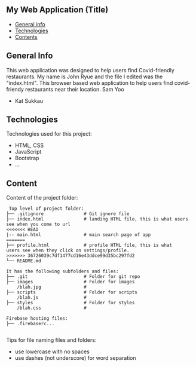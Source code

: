 ## My Web Application (Title)

* [General info](#general-info)
* [Technologies](#technologies)
* [Contents](#content)

## General Info
This web application was designed to help users find Covid-friendly restaurants. My name is John Ryue and the file I edited was the "index.html".
This browser based web application to help users find covid-friendy restaurants near their location. 
Sam Yoo
	
* Kat Sukkau

## Technologies
Technologies used for this project:
* HTML, CSS
* JavaScript
* Bootstrap 
* ...
	
## Content
Content of the project folder:

```
 Top level of project folder: 
├── .gitignore               # Git ignore file
├── index.html               # landing HTML file, this is what users see when you come to url
<<<<<<< HEAD
|-- main.html                # main search page of app 
=======
├── profile.html             # profile HTML file, this is what
users see when they click on settings/profile.
>>>>>>> 36726039c7df1477cd16e43ddce99d35bc297fd2
└── README.md

It has the following subfolders and files:
├── .git                     # Folder for git repo
├── images                   # Folder for images
    /blah.jpg                # 
├── scripts                  # Folder for scripts
    /blah.js                 # 
├── styles                   # Folder for styles
    /blah.css                # 

Firebase hosting files: 
├── .firebaserc...


```

Tips for file naming files and folders:
* use lowercase with no spaces
* use dashes (not underscore) for word separation

